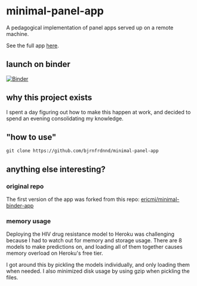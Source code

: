 # minimal-panel-app

A pedagogical implementation of panel apps served up on a remote machine.

See the full app [here](http://minimal-panel-app.herokuapp.com/minimal-panel).

## launch on binder
[![Binder](https://mybinder.org/badge_logo.svg)](https://mybinder.org/v2/gh/bjrnfrdnnd/minimal-panel-app/master?filepath=minimal-panel.ipynb)

## why this project exists

I spent a day figuring out how to make this happen at work,
and decided to spend an evening consolidating my knowledge.

## "how to use"

```
git clone https://github.com/bjrnfrdnnd/minimal-panel-app
```

## anything else interesting?

### original repo

The first version of the app was forked from this repo:
[ericmj/minimal-binder-app](https://github.com/ericmjl/minimal-panel-app)

### memory usage

Deploying the HIV drug resistance model to Heroku was challenging
because I had to watch out for memory and storage usage.
There are 8 models to make predictions on,
and loading all of them together causes memory overload
on Heroku's free tier.

I got around this by pickling the models individually,
and only loading them when needed.
I also minimized disk usage by using gzip
when pickling the files.
